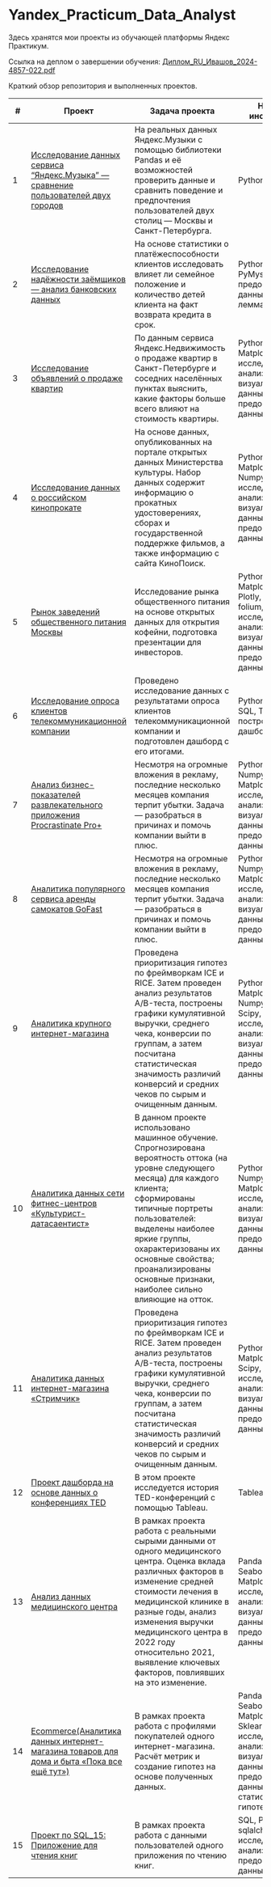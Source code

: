 # Yandex_Practicum_Data_Analyst
Здесь хранятся мои проекты из обучающей платформы Яндекс Практикум.

Ссылка на деплом о завершении обучения:
[Диплом_RU_Ивашов_2024-4857-022.pdf](https://github.com/user-attachments/files/15959028/_RU_._2024-4857-022.pdf)

Краткий обзор репозитория и выполненных проектов.

|#	| Проект	| Задача проекта	| Навыки и инструменты |
|---|---------------------------------------------------------------|-------------------------------------------------------------------------|---------------------------|
|1	| [Исследование данных сервиса “Яндекс.Музыка” — сравнение пользователей двух городов](https://github.com/i13th/Yandex_Practicum_Data_Analyst/tree/main/%D0%9F%D1%80%D0%BE%D0%B5%D0%BA%D1%82_1%3A%20%D0%98%D1%81%D1%81%D0%BB%D0%B5%D0%B4%D0%BE%D0%B2%D0%B0%D0%BD%D0%B8%D0%B5%20%D0%B4%D0%B0%D0%BD%D0%BD%D1%8B%D1%85%20%D1%81%D0%B5%D1%80%D0%B2%D0%B8%D1%81%D0%B0%20%E2%80%9C%D0%AF%D0%BD%D0%B4%D0%B5%D0%BA%D1%81.%D0%9C%D1%83%D0%B7%D1%8B%D0%BA%D0%B0%E2%80%9D) | На реальных данных Яндекс.Музыки c помощью библиотеки Pandas и её возможностей проверить данные и сравнить поведение и предпочтения пользователей двух столиц — Москвы и Санкт-Петербурга. | Python, Pandas. |
|2 | [Исследование надёжности заёмщиков — анализ банковских данных](https://github.com/i13th/Yandex_Practicum_Data_Analyst/tree/main/%D0%9F%D1%80%D0%BE%D0%B5%D0%BA%D1%82_2%3A%20%D0%98%D1%81%D1%81%D0%BB%D0%B5%D0%B4%D0%BE%D0%B2%D0%B0%D0%BD%D0%B8%D0%B5%20%D0%BD%D0%B0%D0%B4%D1%91%D0%B6%D0%BD%D0%BE%D1%81%D1%82%D0%B8%20%D0%B7%D0%B0%D1%91%D0%BC%D1%89%D0%B8%D0%BA%D0%BE%D0%B2%20%E2%80%94%20%D0%B0%D0%BD%D0%B0%D0%BB%D0%B8%D0%B7%20%D0%B1%D0%B0%D0%BD%D0%BA%D0%BE%D0%B2%D1%81%D0%BA%D0%B8%D1%85%20%D0%B4%D0%B0%D0%BD%D0%BD%D1%8B%D1%85) | На основе статистики о платёжеспособности клиентов исследовать влияет ли семейное положение и количество детей клиента на факт возврата кредита в срок. | Python, Pandas, PyMystem3, предобработка данных, лемматизация. |
|3 | [Исследование объявлений о продаже квартир](https://github.com/i13th/Yandex_Practicum_Data_Analyst/tree/main/%D0%9F%D1%80%D0%BE%D0%B5%D0%BA%D1%82_3%3A%20%D0%98%D1%81%D1%81%D0%BB%D0%B5%D0%B4%D0%BE%D0%B2%D0%B0%D0%BD%D0%B8%D0%B5%20%D0%BE%D0%B1%D1%8A%D1%8F%D0%B2%D0%BB%D0%B5%D0%BD%D0%B8%D0%B8%CC%86%20%D0%BE%20%D0%BF%D1%80%D0%BE%D0%B4%D0%B0%D0%B6%D0%B5%20%D0%BA%D0%B2%D0%B0%D1%80%D1%82%D0%B8%D1%80) |По данным сервиса Яндекс.Недвижимость о продаже квартир в Санкт-Петербурге и соседних населённых пунктах выяснить, какие факторы больше всего влияют на стоимость квартиры. |Python, Pandas, Matplotlib, Seaborn, исследовательский анализ данных, визуализация данных, предобработка данных. |
|4 | [Исследование данных о российском кинопрокате](https://github.com/i13th/Yandex_Practicum_Data_Analyst/tree/main/%D0%9F%D1%80%D0%BE%D0%B5%D0%BA%D1%82_4%3A%20%D0%98%D1%81%D1%81%D0%BB%D0%B5%D0%B4%D0%BE%D0%B2%D0%B0%D0%BD%D0%B8%D0%B5%20%D0%B4%D0%B0%D0%BD%D0%BD%D1%8B%D1%85%20%D0%BE%20%D1%80%D0%BE%D1%81%D1%81%D0%B8%D0%B9%D1%81%D0%BA%D0%BE%D0%BC%20%D0%BA%D0%B8%D0%BD%D0%BE%D0%BF%D1%80%D0%BE%D0%BA%D0%B0%D1%82%D0%B5) |На основе данных, опубликованных на портале открытых данных Министерства культуры. Набор данных содержит информацию о прокатных удостоверениях, сборах и государственной поддержке фильмов, а также информацию с сайта КиноПоиск. |Python, Pandas, Matplotlib, Seaborn, Numpy, исследовательский анализ данных, визуализация данных, предобработка данных. |
|5 | [Рынок заведений общественного питания Москвы](https://github.com/i13th/Yandex_Practicum_Data_Analyst/tree/main/%D0%9F%D1%80%D0%BE%D0%B5%D0%BA%D1%82_5%3A%20%D0%A0%D1%8B%D0%BD%D0%BE%D0%BA%20%D0%B7%D0%B0%D0%B2%D0%B5%D0%B4%D0%B5%D0%BD%D0%B8%D0%B9%20%D0%BE%D0%B1%D1%89%D0%B5%D1%81%D1%82%D0%B2%D0%B5%D0%BD%D0%BD%D0%BE%D0%B3%D0%BE%20%D0%BF%D0%B8%D1%82%D0%B0%D0%BD%D0%B8%D1%8F%20%D0%9C%D0%BE%D1%81%D0%BA%D0%B2%D1%8B) |Исследование рынка общественного питания на основе открытых данных для открытия кофейни, подготовка презентации для инвесторов. |Python, Pandas, Matplotlib, Seaborn, Plotly, Numpy, folium, исследовательский анализ данных, визуализация данных, предобработка данных. |
|6 | [Исследование опроса клиентов телекоммуникационной компании](https://github.com/i13th/Yandex_Practicum_Data_Analyst/tree/main/%D0%9F%D1%80%D0%BE%D0%B5%D0%BA%D1%82_6%3A%20%D0%98%D1%81%D1%81%D0%BB%D0%B5%D0%B4%D0%BE%D0%B2%D0%B0%D0%BD%D0%B8%D0%B5%20%D0%BE%D0%BF%D1%80%D0%BE%D1%81%D0%B0%20%D0%BA%D0%BB%D0%B8%D0%B5%D0%BD%D1%82%D0%BE%D0%B2%20%D1%82%D0%B5%D0%BB%D0%B5%D0%BA%D0%BE%D0%BC%D0%BC%D1%83%D0%BD%D0%B8%D0%BA%D0%B0%D1%86%D0%B8%D0%BE%D0%BD%D0%BD%D0%BE%D0%B9%20%D0%BA%D0%BE%D0%BC%D0%BF%D0%B0%D0%BD%D0%B8%D0%B8) |Проведено исследование данных с результатами опроса клиентов телекоммуникационной компании и подготовлен дашборд с его итогами. |Python, Pandas, SQL, Tableau, построение дашбордов. |
|7 | [Анализ бизнес-показателей развлекательного приложения Procrastinate Pro+](https://github.com/i13th/Yandex_Practicum_Data_Analyst/tree/main/%D0%9F%D1%80%D0%BE%D0%B5%D0%BA%D1%82_7%3A%20%D0%90%D0%BD%D0%B0%D0%BB%D0%B8%D0%B7%20%D0%B1%D0%B8%D0%B7%D0%BD%D0%B5%D1%81-%D0%BF%D0%BE%D0%BA%D0%B0%D0%B7%D0%B0%D1%82%D0%B5%D0%BB%D0%B5%D0%B9%20%D1%80%D0%B0%D0%B7%D0%B2%D0%BB%D0%B5%D0%BA%D0%B0%D1%82%D0%B5%D0%BB%D1%8C%D0%BD%D0%BE%D0%B3%D0%BE%20%D0%BF%D1%80%D0%B8%D0%BB%D0%BE%D0%B6%D0%B5%D0%BD%D0%B8%D1%8F%20Procrastinate%20Pro%2B) |Несмотря на огромные вложения в рекламу, последние несколько месяцев компания терпит убытки. Задача — разобраться в причинах и помочь компании выйти в плюс. |Python, Pandas, Numpy, Seaborn Matplotlib, исследовательский анализ данных, визуализация данных, предобработка данных. |
|8 | [Аналитика популярного сервиса аренды самокатов GoFast](https://github.com/i13th/Yandex_Practicum_Data_Analyst/tree/main/%D0%9F%D1%80%D0%BE%D0%B5%D0%BA%D1%82_8%3A%20%D0%90%D0%BD%D0%B0%D0%BB%D0%B8%D1%82%D0%B8%D0%BA%D0%B0%20%D0%BF%D0%BE%D0%BF%D1%83%D0%BB%D1%8F%D1%80%D0%BD%D0%BE%D0%B3%D0%BE%20%D1%81%D0%B5%D1%80%D0%B2%D0%B8%D1%81%D0%B0%20%D0%B0%D1%80%D0%B5%D0%BD%D0%B4%D1%8B%20%D1%81%D0%B0%D0%BC%D0%BE%D0%BA%D0%B0%D1%82%D0%BE%D0%B2%20GoFast) |Несмотря на огромные вложения в рекламу, последние несколько месяцев компания терпит убытки. Задача — разобраться в причинах и помочь компании выйти в плюс. |Python, Pandas, Numpy, Seaborn Matplotlib, исследовательский анализ данных, визуализация данных, предобработка данных. |
|9 | [Аналитика крупного интернет-магазина](https://github.com/i13th/Yandex_Practicum_Data_Analyst/tree/main/%D0%9F%D1%80%D0%BE%D0%B5%D0%BA%D1%82_9%3A%20%D0%90%D0%BD%D0%B0%D0%BB%D0%B8%D1%82%D0%B8%D0%BA%D0%B0%20%D0%BA%D1%80%D1%83%D0%BF%D0%BD%D0%BE%D0%B3%D0%BE%20%D0%B8%D0%BD%D1%82%D0%B5%D1%80%D0%BD%D0%B5%D1%82-%D0%BC%D0%B0%D0%B3%D0%B0%D0%B7%D0%B8%D0%BD%D0%B0) |Проведена приоритизация гипотез по фреймворкам ICE и RICE. Затем проведен анализ результатов A/B-теста, построены графики кумулятивной выручки, среднего чека, конверсии по группам, а затем посчитана статистическая значимость различий конверсий и средних чеков по сырым и очищенным данным. |Python, Pandas, Matplotlib, Seaborn, Numpy, Plotly, Scipy, Math, исследовательский анализ данных, визуализация данных, предобработка данных. |
|10 | [Аналитика данных сети фитнес-центров «Культурист-датасаентист»](https://github.com/i13th/Yandex_Practicum_Data_Analyst/tree/main/%D0%9F%D1%80%D0%BE%D0%B5%D0%BA%D1%82_ML10%3A%20%D0%90%D0%BD%D0%B0%D0%BB%D0%B8%D1%82%D0%B8%D0%BA%D0%B0%20%D0%B4%D0%B0%D0%BD%D0%BD%D1%8B%D1%85%20%D1%81%D0%B5%D1%82%D0%B8%20%D1%84%D0%B8%D1%82%D0%BD%D0%B5%D1%81-%D1%86%D0%B5%D0%BD%D1%82%D1%80%D0%BE%D0%B2%20%C2%AB%D0%9A%D1%83%D0%BB%D1%8C%D1%82%D1%83%D1%80%D0%B8%D1%81%D1%82-%D0%B4%D0%B0%D1%82%D0%B0%D1%81%D0%B0%D0%B5%D0%BD%D1%82%D0%B8%D1%81%D1%82%C2%BB) |В данном проекте использовано машинное обучение. Спрогнозирована вероятность оттока (на уровне следующего месяца) для каждого клиента; сформированы типичные портреты пользователей: выделены наиболее яркие группы, охарактеризованы их основные свойства; проанализированы основные признаки, наиболее сильно влияющие на отток. |Python, Pandas, Numpy, Seaborn, Matplotlib, Sklearn, исследовательский анализ данных, визуализация данных, предобработка данных. |
|11 | [Аналитика данных интернет-магазина «Стримчик»](https://github.com/i13th/Yandex_Practicum_Data_Analyst/tree/main/%D0%9F%D1%80%D0%BE%D0%B5%D0%BA%D1%82_P11%3A%20%D0%90%D0%BD%D0%B0%D0%BB%D0%B8%D1%82%D0%B8%D0%BA%D0%B0%20%D0%B4%D0%B0%D0%BD%D0%BD%D1%8B%D1%85%20%D0%B8%D0%BD%D1%82%D0%B5%D1%80%D0%BD%D0%B5%D1%82-%D0%BC%D0%B0%D0%B3%D0%B0%D0%B7%D0%B8%D0%BD%D0%B0%20%C2%AB%D0%A1%D1%82%D1%80%D0%B8%D0%BC%D1%87%D0%B8%D0%BA%C2%BB) |Проведена приоритизация гипотез по фреймворкам ICE и RICE. Затем проведен анализ результатов A/B-теста, построены графики кумулятивной выручки, среднего чека, конверсии по группам, а затем посчитана статистическая значимость различий конверсий и средних чеков по сырым и очищенным данным. |Python, Pandas, Matplotlib, Seaborn, Scipy, Plotly, исследовательский анализ данных, визуализация данных, предобработка данных. |
|12 | [Проект дашборда на основе данных о конференциях TED](https://github.com/i13th/Yandex_Practicum_Data_Analyst/tree/main/%D0%9F%D1%80%D0%BE%D0%B5%D0%BA%D1%82_Tableau_12%3A%20%D0%9F%D1%80%D0%BE%D0%B5%D0%BA%D1%82%20%D0%B4%D0%B0%D1%88%D0%B1%D0%BE%D1%80%D0%B4%D0%B0%20%D0%BD%D0%B0%20%D0%BE%D1%81%D0%BD%D0%BE%D0%B2%D0%B5%20%D0%B4%D0%B0%D0%BD%D0%BD%D1%8B%D1%85%20%D0%BE%20%D0%BA%D0%BE%D0%BD%D1%84%D0%B5%D1%80%D0%B5%D0%BD%D1%86%D0%B8%D1%8F%D1%85%20TED) |В этом проекте исследуется история TED-конференций с помощью Tableau. |Tableau. |
|13 | [Анализ данных медицинского центра](https://github.com/i13th/Yandex_Practicum_Data_Analyst/tree/main/%D0%9F%D1%80%D0%BE%D0%B5%D0%BA%D1%82_MC_13%3A%20%D0%90%D0%BD%D0%B0%D0%BB%D0%B8%D0%B7%20%D0%B4%D0%B0%D0%BD%D0%BD%D1%8B%D1%85%20%D0%BC%D0%B5%D0%B4%D0%B8%D1%86%D0%B8%D0%BD%D1%81%D0%BA%D0%BE%D0%B3%D0%BE%20%D1%86%D0%B5%D0%BD%D1%82%D1%80%D0%B0) |В рамках проекта работа с реальными сырыми данными от одного медицинского центра. Оценка вклада различных факторов в изменение средней стоимости лечения в медицинской клинике в разные годы, анализ изменения выручки медицинского центра в 2022 году относительно 2021, выявление ключевых факторов, повлиявших на это изменение. |Pandas, Numpy, Seaborn, Scipy, Matplotlib, исследовательский анализ данных, визуализация данных, предобработка данных. |
|14 | [Ecommerce(Аналитика данных интернет-магазина товаров для дома и быта «Пока все ещё тут»)](https://github.com/i13th/Yandex_Practicum_Data_Analyst/blob/main/%D0%9F%D1%80%D0%BE%D0%B5%D0%BA%D1%82_%D0%A4%D0%B8%D0%BD%D0%B0%D0%BB%D1%8C%D0%BD%D1%8B%D0%B9_14%3A%20Ecommerce(%D0%90%D0%BD%D0%B0%D0%BB%D0%B8%D1%82%D0%B8%D0%BA%D0%B0%20%D0%B4%D0%B0%D0%BD%D0%BD%D1%8B%D1%85%20%D0%B8%D0%BD%D1%82%D0%B5%D1%80%D0%BD%D0%B5%D1%82-%D0%BC%D0%B0%D0%B3%D0%B0%D0%B7%D0%B8%D0%BD%D0%B0%20%D1%82%D0%BE%D0%B2%D0%B0%D1%80%D0%BE%D0%B2%20%D0%B4%D0%BB%D1%8F%20%D0%B4%D0%BE%D0%BC%D0%B0%20%D0%B8%20%D0%B1%D1%8B%D1%82%D0%B0%20%C2%AB%D0%9F%D0%BE%D0%BA%D0%B0%20%D0%B2%D1%81%D0%B5%20%D0%B5%D1%89%D1%91%20%D1%82%D1%83%D1%82%C2%BB)/%D0%90%D0%BD%D0%B0%D0%BB%D0%B8%D1%82%D0%B8%D0%BA%D0%B0%20%D0%B4%D0%B0%D0%BD%D0%BD%D1%8B%D1%85%20%D0%B8%D0%BD%D1%82%D0%B5%D1%80%D0%BD%D0%B5%D1%82-%D0%BC%D0%B0%D0%B3%D0%B0%D0%B7%D0%B8%D0%BD%D0%B0%20%D1%82%D0%BE%D0%B2%D0%B0%D1%80%D0%BE%D0%B2%20%D0%B4%D0%BB%D1%8F%20%D0%B4%D0%BE%D0%BC%D0%B0%20%D0%B8%20%D0%B1%D1%8B%D1%82%D0%B0%20%C2%AB%D0%9F%D0%BE%D0%BA%D0%B0%20%D0%B2%D1%81%D0%B5%20%D0%B5%D1%89%D1%91%20%D1%82%D1%83%D1%82%C2%BB(5).ipynb) |В рамках проекта работа с профилями покупателей одного интернет-магазина. Расчёт метрик и создание гипотез на основе полученных данных. |Pandas, Numpy, Seaborn, Scipy, Matplotlib, Linkage, Sklearn, исследовательский анализ данных, визуализация данных, предобработка данных, проверка статистических гипотез. |
|15 | [Проект по SQL_15: Приложение для чтения книг](https://github.com/i13th/Yandex_Practicum_Data_Analyst/blob/main/%D0%9F%D1%80%D0%BE%D0%B5%D0%BA%D1%82%20%D0%BF%D0%BE%20SQL_15%3A%20%D0%9F%D1%80%D0%B8%D0%BB%D0%BE%D0%B6%D0%B5%D0%BD%D0%B8%D0%B5%20%D0%B4%D0%BB%D1%8F%20%D1%87%D1%82%D0%B5%D0%BD%D0%B8%D1%8F%20%D0%BA%D0%BD%D0%B8%D0%B3/books_sql.ipynb) |В рамках проекта работа с данными пользователей одного приложения по чтению книг. |SQL, Pandas, sqlalchemy, исследовательский анализ данных, предобработка данных. |
